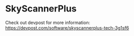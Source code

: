 # SkyScannerPlus

Check out devpost for more information:
https://devpost.com/software/skyscannerplus-tech-3g1sf6
